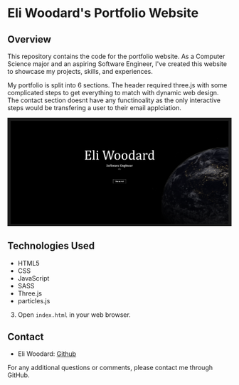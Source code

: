 # Eli Woodard's Portfolio Website

## Overview

This repository contains the code for the portfolio website. As a Computer Science major and an aspiring Software Engineer, I've created this website to showcase my projects, skills, and experiences.

My portfolio is split into 6 sections. The header required three.js with some complicated steps to get everything to match with dynamic web design. The contact section doesnt have any functinoality as the only interactive steps would be transfering a user to their email applciation.

![Portfolio Screenshot](./Images/PortfolioHeader.png)

## Technologies Used

- HTML5
- CSS
- JavaScript
- SASS
- Three.js
- particles.js

3. Open `index.html` in your web browser.

## Contact

- Eli Woodard: [Github](https://github.com/EliWoodard)

For any additional questions or comments, please contact me through GitHub.
